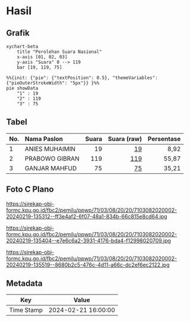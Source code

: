 # Hasil

## Grafik

```mermaid
xychart-beta
    title "Perolehan Suara Nasional"
    x-axis [01, 02, 03]
    y-axis "Suara" 0 --> 119
    bar [19, 119, 75]
```

```mermaid
%%{init: {"pie": {"textPosition": 0.5}, "themeVariables": {"pieOuterStrokeWidth": "5px"}} }%%
pie showData
    "1" : 19
    "2" : 119
    "3" : 75
```

## Tabel

| No. | Nama Paslon    | Suara | Suara (raw) | Persentase |
|:--- |:-------------- | -----:| -----------:| ----------:|
| 1   | ANIES MUHAIMIN | 19    | [19][p-1]   | 8,92       |
| 2   | PRABOWO GIBRAN | 119   | [119][p-2]  | 55,87      |
| 3   | GANJAR MAHFUD  | 75    | [75][p-3]   | 35,21      |


[p-1]: https://github.com/gigit-pemilu/pemilu-2024/blob/main/pilpres/hitung-suara/sub/71-sulawesi-utara/sub/03-kepulauan-sangihe/sub/08-tabukan-utara/sub/2020-petta-timur/sub/002-tps/sub/paslon-1.txt
[p-2]: https://github.com/gigit-pemilu/pemilu-2024/blob/main/pilpres/hitung-suara/sub/71-sulawesi-utara/sub/03-kepulauan-sangihe/sub/08-tabukan-utara/sub/2020-petta-timur/sub/002-tps/sub/paslon-2.txt
[p-3]: https://github.com/gigit-pemilu/pemilu-2024/blob/main/pilpres/hitung-suara/sub/71-sulawesi-utara/sub/03-kepulauan-sangihe/sub/08-tabukan-utara/sub/2020-petta-timur/sub/002-tps/sub/paslon-3.txt

## Foto C Plano

https://sirekap-obj-formc.kpu.go.id/fbc2/pemilu/ppwp/71/03/08/20/20/7103082020002-20240219-135312--ff3e4af2-6f07-48a1-834b-66c815e8cd64.jpg

https://sirekap-obj-formc.kpu.go.id/fbc2/pemilu/ppwp/71/03/08/20/20/7103082020002-20240219-135404--e7e6c6a2-3931-4176-bda4-f12998020709.jpg

https://sirekap-obj-formc.kpu.go.id/fbc2/pemilu/ppwp/71/03/08/20/20/7103082020002-20240219-135519--8680b2c5-476c-4d11-a66c-dc2ef6ec2122.jpg


## Metadata

| Key        | Value               |
| ---------- | ------------------- |
| Time Stamp | 2024-02-21 16:00:00 |



